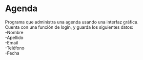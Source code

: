 # Agenda  
Programa que administra una agenda usando una interfaz gráfica.  
Cuenta con una función de login, y guarda los siguientes datos:  
-Nombre  
-Apellido  
-Email  
-Teléfono  
-Fecha

